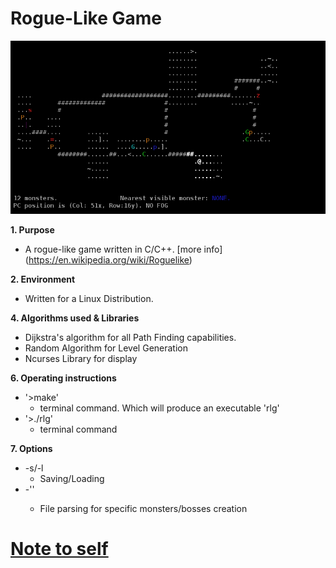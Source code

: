 
# Rogue-Like Game

![Screenshot of Game](map.png)

**1. Purpose**
* A rogue-like game written in C/C++.  [more info] (https://en.wikipedia.org/wiki/Roguelike)

**2. Environment**
* Written for a Linux Distribution.

**4. Algorithms used & Libraries**
* Dijkstra's algorithm for all Path Finding capabilities.
* Random Algorithm for Level Generation
* Ncurses Library for display

**6. Operating instructions**
* '>make'
	*  terminal command. Which will produce an executable 'rlg'
* '>./rlg'
	* terminal command

**7. Options**
* -s/-l
	* Saving/Loading
* -'<file>'
	* File parsing for specific monsters/bosses creation


# [Note to self](https://github.com/wasartin/rogueLikeGame/tree/75b6fffebe8c08907eecab654676574e27840ee5 "Last pure C commit")
